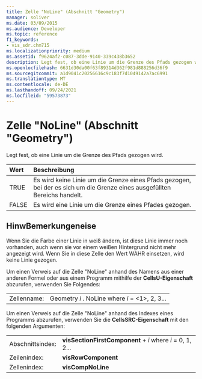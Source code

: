 ```yaml
---
title: Zelle "NoLine" (Abschnitt "Geometry")
manager: soliver
ms.date: 03/09/2015
ms.audience: Developer
ms.topic: reference
f1_keywords:
- vis_sdr.chm715
ms.localizationpriority: medium
ms.assetid: f9624af2-c087-3dde-9140-339c438b3652
description: Legt fest, ob eine Linie um die Grenze des Pfads gezogen wird.
ms.openlocfilehash: 6631d30da00f63f89314d362f981d888256d36f9
ms.sourcegitcommit: a1d9041c20256616c9c183f7d1049142a7ac6991
ms.translationtype: MT
ms.contentlocale: de-DE
ms.lasthandoff: 09/24/2021
ms.locfileid: "59573873"
---
```

# <a name="noline-cell-geometry-section"></a>Zelle "NoLine" (Abschnitt "Geometry")

Legt fest, ob eine Linie um die Grenze des Pfads gezogen wird.
  
|**Wert**|**Beschreibung**|
|:-----|:-----|
| TRUE  <br/> | Es wird keine Linie um die Grenze eines Pfads gezogen, bei der es sich um die Grenze eines ausgefüllten Bereichs handelt.  <br/> |
| FALSE  <br/> | Es wird eine Linie um die Grenze eines Pfades gezogen.  <br/> |
   
## <a name="remarks"></a>HinwBemerkungeneise

Wenn Sie die Farbe einer Linie in weiß ändern, ist diese Linie immer noch vorhanden, auch wenn sie vor einem weißen Hintergrund nicht mehr angezeigt wird. Wenn Sie in diese Zelle den Wert WAHR einsetzen, wird keine Linie gezogen.
  
Um einen Verweis auf die Zelle "NoLine" anhand des Namens aus einer anderen Formel oder aus einem Programm mithilfe der **CellsU-Eigenschaft** abzurufen, verwenden Sie Folgendes: 
  
|||
|:-----|:-----|
| Zellenname:  <br/> | Geometry  *i*  . NoLine where  *i*  = <1>, 2, 3...  <br/> |
   
Um einen Verweis auf die Zelle "NoLine" anhand des Indexes eines Programms abzurufen, verwenden Sie die **CellsSRC-Eigenschaft** mit den folgenden Argumenten: 
  
|||
|:-----|:-----|
| Abschnittsindex:  <br/> |**visSectionFirstComponent**  +   *i* where *i* = 0, 1, 2...  <br/> |
| Zeilenindex:  <br/> |**visRowComponent** <br/> |
| Zellenindex:  <br/> |**visCompNoLine** <br/> |
   

